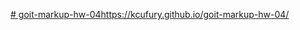 [# goit-markup-hw-04](https://kcufury.github.io/goit-markup-hw-04/)https://kcufury.github.io/goit-markup-hw-04/
 

